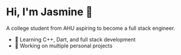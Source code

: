 # Hi, I'm Jasmine 👋
A college student from AHU aspiring to become a full stack engineer.

- 🌱 Learning C++, Dart, and full stack development
- 🔭 Working on multiple personal projects
